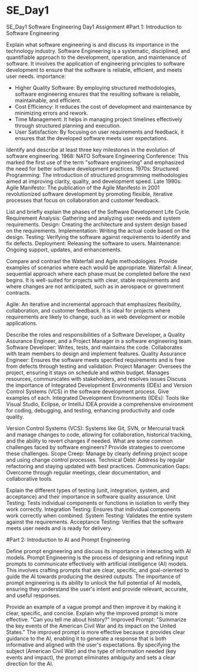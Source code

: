 # SE_Day1

SE_Day1
Software Engineering Day1 Assignment
#Part 1: Introduction to Software Engineering

Explain what software engineering is and discuss its importance in the technology industry.
Software Engineering is a systematic, disciplined, and quantifiable approach to the development, operation, and maintenance of software. It involves the application of engineering principles to software development to ensure that the software is reliable, efficient, and meets user needs.
importance:
- Higher Quality Software: By employing structured methodologies, software engineering ensures that the resulting software is reliable, maintainable, and efficient.
- Cost Efficiency: It reduces the cost of development and maintenance by minimizing errors and rework.
- Time Management: It helps in managing project timelines effectively through structured planning and execution.
- User Satisfaction: By focusing on user requirements and feedback, it ensures that the developed software meets user expectations.
  
Identify and describe at least three key milestones in the evolution of software engineering.
1968: NATO Software Engineering Conference: This marked the first use of the term "software engineering" and emphasized the need for better software development practices.
1970s: Structured Programming: The introduction of structured programming methodologies aimed at improving clarity, quality, and development speed.
Late 1990s: Agile Manifesto: The publication of the Agile Manifesto in 2001 revolutionized software development by promoting flexible, iterative processes that focus on collaboration and customer feedback.

List and briefly explain the phases of the Software Development Life Cycle.
Requirement Analysis: Gathering and analyzing user needs and system requirements.
Design: Creating the architecture and system design based on the requirements.
Implementation: Writing the actual code based on the design.
Testing: Verifying the software against requirements to identify and fix defects.
Deployment: Releasing the software to users.
Maintenance: Ongoing support, updates, and enhancements.

Compare and contrast the Waterfall and Agile methodologies. Provide examples of scenarios where each would be appropriate.
Waterfall: A linear, sequential approach where each phase must be completed before the next begins. It is well-suited for projects with clear, stable requirements and where changes are not anticipated, such as in aerospace or government contracts.

Agile: An iterative and incremental approach that emphasizes flexibility, collaboration, and customer feedback. It is ideal for projects where requirements are likely to change, such as in web development or mobile applications.

Describe the roles and responsibilities of a Software Developer, a Quality Assurance Engineer, and a Project Manager in a software engineering team.
Software Developer: Writes, tests, and maintains the code. Collaborates with team members to design and implement features.
Quality Assurance Engineer: Ensures the software meets specified requirements and is free from defects through testing and validation.
Project Manager: Oversees the project, ensuring it stays on schedule and within budget. Manages resources, communicates with stakeholders, and resolves issues
Discuss the importance of Integrated Development Environments (IDEs) and Version Control Systems (VCS) in the software development process. Give examples of each.
Integrated Development Environments (IDEs): Tools like Visual Studio, Eclipse, or IntelliJ IDEA provide a comprehensive environment for coding, debugging, and testing, enhancing productivity and code quality.

Version Control Systems (VCS): Systems like Git, SVN, or Mercurial track and manage changes to code, allowing for collaboration, historical tracking, and the ability to revert changes if needed.
What are some common challenges faced by software engineers? Provide strategies to overcome these challenges.
Scope Creep: Manage by clearly defining project scope and using change control processes.
Technical Debt: Address by regular refactoring and staying updated with best practices.
Communication Gaps: Overcome through regular meetings, clear documentation, and collaborative tools.

Explain the different types of testing (unit, integration, system, and acceptance) and their importance in software quality assurance.
Unit Testing: Tests individual components or functions in isolation to verify they work correctly.
Integration Testing: Ensures that individual components work correctly when combined.
System Testing: Validates the entire system against the requirements.
Acceptance Testing: Verifies that the software meets user needs and is ready for delivery.

#Part 2: Introduction to AI and Prompt Engineering

Define prompt engineering and discuss its importance in interacting with AI models.
Prompt Engineering is the process of designing and refining input prompts to communicate effectively with artificial intelligence (AI) models. This involves crafting prompts that are clear, specific, and goal-oriented to guide the AI towards producing the desired outputs. The importance of prompt engineering is its ability to unlock the full potential of AI models, ensuring they understand the user's intent and provide relevant, accurate, and useful responses.

Provide an example of a vague prompt and then improve it by making it clear, specific, and concise. Explain why the improved prompt is more effective.
"Can you tell me about history?" 
Improved Prompt: "Summarize the key events of the American Civil War and its impact on the United States."
The improved prompt is more effective because it provides clear guidance to the AI, enabling it to generate a response that is both informative and aligned with the user's expectations. By specifying the subject (American Civil War) and the type of information needed (key events and impact), the prompt eliminates ambiguity and sets a clear direction for the AI. 
